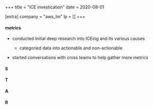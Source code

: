 +++
title = "ICE investication"
date = 2020-08-01

[extra]
company = "aws_lm"
lp = []
+++

#### metrics
- conducted initial deep research into ICEing and its various causes
  - categoried data into actionable and non-actionable

- started conversations with cross teams to help gather more metrics

#### S

#### T

#### A

#### R

